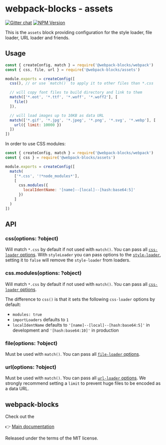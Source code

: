 # webpack-blocks - assets

[![Gitter chat](https://badges.gitter.im/webpack-blocks.svg)](https://gitter.im/webpack-blocks)
[![NPM Version](https://img.shields.io/npm/v/@webpack-blocks/assets.svg)](https://www.npmjs.com/package/@webpack-blocks/assets)

This is the `assets` block providing configuration for the style loader, file loader, URL loader and
friends.

## Usage

<!-- prettier-ignore-start -->
```js
const { createConfig, match } = require('@webpack-blocks/webpack')
const { css, file, url } = require('@webpack-blocks/assets')

module.exports = createConfig([
  css(), // or use `match()` to apply it to other files than *.css

  // will copy font files to build directory and link to them
  match(['*.eot', '*.ttf', '*.woff', '*.woff2'], [
    file()
  ]),

  // will load images up to 10KB as data URL
  match(['*.gif', '*.jpg', '*.jpeg', '*.png', '*.svg', '*.webp'], [
    url({ limit: 10000 })
  ])
])
```
<!-- prettier-ignore-end -->

In order to use CSS modules:

```js
const { createConfig, match } = require('@webpack-blocks/webpack')
const { css } = require('@webpack-blocks/assets')

module.exports = createConfig([
  match(
    ['*.css', '!*node_modules*'],
    [
      css.modules({
        localIdentName: '[name]--[local]--[hash:base64:5]'
      })
    ]
  )
])
```

## API

### css(options: ?object)

Will match `*.css` by default if not used with `match()`. You can pass all
[`css-loader` options](https://github.com/webpack-contrib/css-loader). With `styleLoader` you can
pass options to the [`style-loader`](https://github.com/webpack-contrib/style-loader), setting it to
`false` will remove the `style-loader` from loaders.

### css.modules(options: ?object)

Will match `*.css` by default if not used with `match()`. You can pass all
[`css-loader` options](https://github.com/webpack-contrib/css-loader).

The difference to `css()` is that it sets the following `css-loader` options by default:

- `modules: true`
- `importLoaders` defaults to `1`
- `localIdentName` defaults to `'[name]--[local]--[hash:base64:5]'` in development and
  `'[hash:base64:10]'` in production

### file(options: ?object)

Must be used with `match()`. You can pass all
[`file-loader` options](https://github.com/webpack-contrib/file-loader).

### url(options: ?object)

Must be used with `match()`. You can pass all
[`url-loader` options](https://github.com/webpack-contrib/url-loader). We strongly recommend setting
a `limit` to prevent huge files to be encoded as a data URL.

## webpack-blocks

Check out the

👉 [Main documentation](https://github.com/andywer/webpack-blocks)

Released under the terms of the MIT license.
